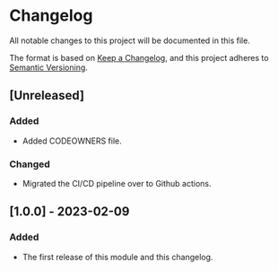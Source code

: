# Changelog
All notable changes to this project will be documented in this file.

The format is based on [Keep a Changelog](https://keepachangelog.com/en/1.0.0/),
and this project adheres to [Semantic Versioning](https://semver.org/spec/v2.0.0.html).

## [Unreleased]
### Added
- Added CODEOWNERS file.
### Changed
- Migrated the CI/CD pipeline over to Github actions.

## [1.0.0] - 2023-02-09
### Added
- The first release of this module and this changelog.
